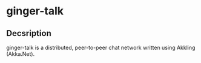 ﻿# ginger-talk

## Decsription

ginger-talk is a distributed, peer-to-peer chat network written using Akkling (Akka.Net).

